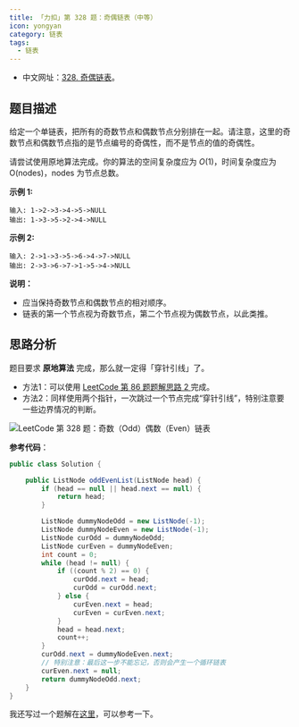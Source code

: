 ```yaml
---
title: 「力扣」第 328 题：奇偶链表（中等）
icon: yongyan
category: 链表
tags:
  - 链表
---
```


+ 中文网址：[328. 奇偶链表](https://leetcode-cn.com/problems/odd-even-linked-list/description/)。

## 题目描述

给定一个单链表，把所有的奇数节点和偶数节点分别排在一起。请注意，这里的奇数节点和偶数节点指的是节点编号的奇偶性，而不是节点的值的奇偶性。

请尝试使用原地算法完成。你的算法的空间复杂度应为 $O(1)$，时间复杂度应为 O(nodes)，nodes 为节点总数。

**示例 1:**

```
输入: 1->2->3->4->5->NULL
输出: 1->3->5->2->4->NULL
```

**示例 2:**

```
输入: 2->1->3->5->6->4->7->NULL 
输出: 2->3->6->7->1->5->4->NULL
```

**说明：**

+ 应当保持奇数节点和偶数节点的相对顺序。
+ 链表的第一个节点视为奇数节点，第二个节点视为偶数节点，以此类推。

## 思路分析

题目要求 **原地算法** 完成，那么就一定得「穿针引线」了。

- 方法1：可以使用 [LeetCode 第 86 题题解思路 2 ](https://liweiwei1419.github.io/leetcode-solution/leetcode-0086-partition-list/)完成。
- 方法2：同样使用两个指针，一次跳过一个节点完成“穿针引线”，特别注意要一些边界情况的判断。

![LeetCode 第 328 题：奇数（Odd）偶数（Even）链表](https://liweiwei1419.github.io/images/leetcode-solution/328-1.jpg)

**参考代码**：

```java
public class Solution {

    public ListNode oddEvenList(ListNode head) {
        if (head == null || head.next == null) {
            return head;
        }

        ListNode dummyNodeOdd = new ListNode(-1);
        ListNode dummyNodeEven = new ListNode(-1);
        ListNode curOdd = dummyNodeOdd;
        ListNode curEven = dummyNodeEven;
        int count = 0;
        while (head != null) {
            if ((count % 2) == 0) {
                curOdd.next = head;
                curOdd = curOdd.next;
            } else {
                curEven.next = head;
                curEven = curEven.next;
            }
            head = head.next;
            count++;
        }
        curOdd.next = dummyNodeEven.next;
        // 特别注意：最后这一步不能忘记，否则会产生一个循环链表
        curEven.next = null;
        return dummyNodeOdd.next;
    }
}
```

我还写过一个题解在[这里](https://liweiwei1419.github.io/leetcode-solution/leetcode-0328-odd-even-linked-list/)，可以参考一下。
